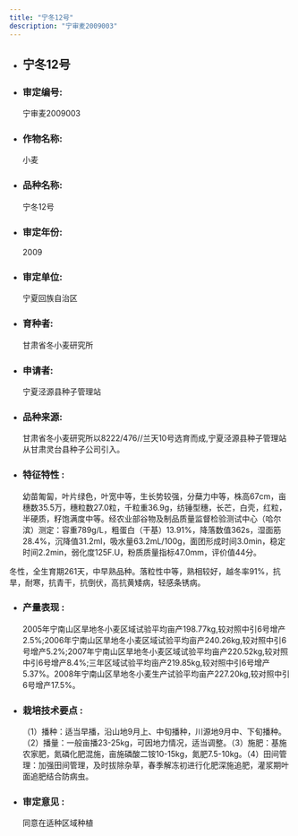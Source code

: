 ```yaml
---
title: "宁冬12号"
description: "宁审麦2009003"
---
```

* ## 宁冬12号
* ###  审定编号:  
   宁审麦2009003

*  ### 作物名称:  
   小麦

*   ###  品种名称: 
    宁冬12号

*   ### 审定年份: 
    2009

*   ### 审定单位:  
    宁夏回族自治区

*   ### 育种者:  
    甘肃省冬小麦研究所

*   ### 申请者:  
    宁夏泾源县种子管理站

*   ### 品种来源:  
    甘肃省冬小麦研究所以8222/476//兰天10号选育而成,宁夏泾源县种子管理站从甘肃灵台县种子公司引入。

*   ### 特征特性 : 
    幼苗匍匐，叶片绿色，叶宽中等，生长势较强，分蘖力中等，株高67cm，亩穗数35.5万，穗粒数27.0粒，千粒重36.9g，纺锤型穗，长芒，白壳，红粒，半硬质，籽饱满度中等。经农业部谷物及制品质量监督检验测试中心（哈尔滨）测定：容重789g/L，粗蛋白（干基）13.91%，降落数值362s，湿面筋28.4%，沉降值31.2ml，吸水量63.2mL/100g，面团形成时间3.0min，稳定时间2.2min，弱化度125F.U，粉质质量指标47.0mm，评价值44分。
冬性，全生育期261天，中早熟品种。落粒性中等，熟相较好，越冬率91%，抗旱，耐寒，抗青干，抗倒伏，高抗黄矮病，轻感条锈病。


*   ### 产量表现 : 
    2005年宁南山区旱地冬小麦区域试验平均亩产198.77kg,较对照中引6号增产2.5%;2006年宁南山区旱地冬小麦区域试验平均亩产240.26kg,较对照中引6号增产5.2%;2007年宁南山区旱地冬小麦区域试验平均亩产220.52kg,较对照中引6号增产8.4%;三年区域试验平均亩产219.85kg,较对照中引6号增产5.37%。2008年宁南山区旱地冬小麦生产试验平均亩产227.20kg,较对照中引6号增产17.5%。

*   ### 栽培技术要点 : 
    （1）播种：适当早播，沿山地9月上、中旬播种，川源地9月中、下旬播种。（2）播量：一般亩播23-25kg，可因地力情况，适当调整。（3）施肥：基施农家肥，氮磷化肥混施，亩施磷酸二铵10-15kg，氮肥7.5-10kg。（4）田间管理：加强田间管理，及时拔除杂草，春季解冻初进行化肥深施追肥，灌浆期叶面追肥结合防病虫。

*   ### 审定意见 : 
    同意在适种区域种植
